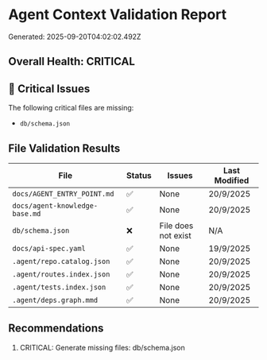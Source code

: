 # Agent Context Validation Report

Generated: 2025-09-20T04:02:02.492Z

## Overall Health: CRITICAL

## 🚨 Critical Issues

The following critical files are missing:
- `db/schema.json`

## File Validation Results

| File | Status | Issues | Last Modified |
|------|--------|--------|---------------|
| `docs/AGENT_ENTRY_POINT.md` | ✅ | None | 20/9/2025 |
| `docs/agent-knowledge-base.md` | ✅ | None | 20/9/2025 |
| `db/schema.json` | ❌ | File does not exist | N/A |
| `docs/api-spec.yaml` | ✅ | None | 19/9/2025 |
| `.agent/repo.catalog.json` | ✅ | None | 20/9/2025 |
| `.agent/routes.index.json` | ✅ | None | 20/9/2025 |
| `.agent/tests.index.json` | ✅ | None | 20/9/2025 |
| `.agent/deps.graph.mmd` | ✅ | None | 20/9/2025 |

## Recommendations

1. CRITICAL: Generate missing files: db/schema.json
